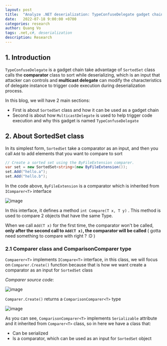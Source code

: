 ```yaml
---
layout: post
title:  "Analyze .NET deserialization: TypeConfuseDelegate gadget chain"
date:   2022-07-18 9:00:00 +0700
categories: research
author: Quang Vo
tags: .net,c#, deserialization
description: Research
---
```


## 1. Introduction
`TypeConfuseDelegate` is a gadget chain take advantage of `SortedSet` class calls the **comparator** class to sort while deserializing, which is an input that attacker can controls and **multicast delegate** can modify the characteristics of delegate instance to trigger code execution during deserialization process.

In this blog, we will have 2 main sections:
- First is about `SortedSet` class and how it can be used as a gadget chain
- Second is about how `MulticastDelegate` is used to help trigger code execution and why this gadget is named `TypeConfuseDelegate`

## 2. About SortedSet class

In its simplest form, `SortedSet` take a comparator as an input, and then you call `Add` to add elements that you want to compare to sort

```c#
// Create a sorted set using the ByFileExtension comparer.
var set = new SortedSet<string>(new ByFileExtension());
set.Add("hello.a");
set.Add("hello.b");
```
In the code above, `ByFileExtension` is a comparator which is inherited from `IComparer<T>` interface

![image](https://user-images.githubusercontent.com/37280106/179691068-5673d40f-8110-4bf7-9da8-9e899bba6413.png)

In this interface, it defines a method `int Compare(T x, T y)` . This method is used to compare 2 objects that have the same Type.

When we call `Add(T x)` for the first time, the comparator won't be called, **only after the second call to `Add(T x)`, the comparator will be called** ( gotta need something to compare with right ? :D )

### 2.1 Comparer class and ComparisonComparer type
`Compaerer<T>` implements `ICompare<T>` interface, in this class, we will focus on `Comparer.Create()` function because that is how we want create a comparator as an input for `SortedSet` class

*Comparer<T> source code*:
 
![image](https://user-images.githubusercontent.com/37280106/179693031-e8c73288-43a0-40eb-b787-3ecdf2da21dc.png)



`Comparer.Create()` returns a `ComparisonComparer<T>` type 

![image](https://user-images.githubusercontent.com/37280106/179693620-eff8cf2a-f805-4871-9a38-06e1529651fe.png)

 As you can see, `ComparisonComparer<T>` implements `Serializable` attribute and it inherited from `Comparer<T>` class, so in here we have a class that:
  - Can be serialized
  - Is a comparator, which can be used as an input for `SortedSet` object
